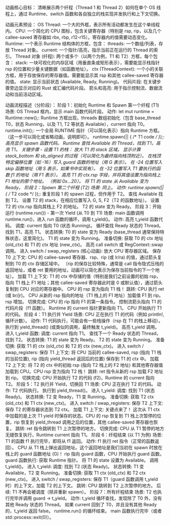 动画核心目标： 清晰展示两个纤程（Thread 1 和 Thread 2）如何在单个 OS 线程上，通过 Runtime、switch 函数和各自独立的栈实现并发执行和上下文切换。

动画元素预设：
OS Thread: 一个大的外框，表示所有活动都发生在这个单线程内。
CPU: 一个简化的 CPU 图标，包含关键寄存器（特别是 rsp, rip，以及几个 callee-saved 寄存器如 rbx, rbp, r12-r15）。寄存器内的值需要动态变化。
Runtime: 一个表示 Runtime 结构体的方框，包含：
threads: 一个数组/列表，存放 Thread 对象。
current: 一个指针/高亮，指示当前正在运行的 Thread 的索引。
Thread 对象 (纤程): 两个或多个（以两个为例，T1 和 T2）方框，每个包含：
stack: 一块可视化的内存区域（用垂直条或矩形表示），需要能显示栈指针 rsp 的位置和少量关键数据（如函数地址）。
ctx (ThreadContext): 一个小的关联方框，用于存放保存的寄存器值。需要能显示其 rsp 和其他 callee-saved 寄存器的值。
state: 显示当前状态 (Available, Ready, Running)。
代码片段: 在关键步骤旁边显示对应的 Rust 或汇编代码片段。
箭头和高亮: 用于指示控制流、数据流动和当前活动区域。

动画流程描述（分阶段）：
阶段 1：初始化 Runtime 和 Spawn 第一个纤程 (T1)
场景: OS Thread 框内，显示 main 函数代码片段。
动作:
let mut runtime = Runtime::new();: Runtime 方框出现，threads 数组初始化（包含 base_thread T0，状态 Running，以及 T1, T2 等状态 Available），current 指向 T0。
runtime.init();: 一个全局 RUNTIME 指针（可以简化表示）指向 Runtime 方框。（这一步可以简化或省略动画，说明即可）。
runtime.spawn(|| { /* T1 code */ });:
高亮显示 spawn 函数代码。
Runtime 查找 Available 的 Thread，找到 T1，高亮 T1。
关键步骤 - 设置 T1 的栈：
放大 T1 的 stack 区域。
显示计算 stack_bottom 和 sb_aligned 的过程（可以简化为最终指向栈顶附近）。
在栈顶特定偏移位置（如 -16）写入 guard 函数的地址（用 G 表示）。
在 -24 位置写入 skip 函数地址（用 S 表示，如果书中实现有）。
在 -32 位置写入 T1 要执行的函数 f1 的地址（用 F1 表示）。
高亮 T1 的 ctx.rsp 字段，并将其值设置为指向栈上 F1 地址的那个地址。 （例如 0x...20）。
将 T1 的 state 从 Available 变为 Ready。
阶段 2：Spawn 第二个纤程 (T2)
场景: 同上。
动作:
runtime.spawn(|| { /* T2 code */ });: 重复阶段 1 的 spawn 过程，但作用于 T2。
查找 Available 找到 T2。
设置 T2 的 stack，在相应位置写入 G, S, F2（T2 的函数地址）。
设置 T2 的 ctx.rsp 指向其栈上 F2 的地址。
T2 的 state 变为 Ready。
阶段 3：开始运行 (runtime.run()) - 第一次 Yield (从 T0 到 T1)
场景: main 函数调用 runtime.run()，进入 run 函数的循环，调用 t_yield()。
动作:
高亮 t_yield 函数代码。
调度:
current 指向 T0 (状态 Running)。
循环查找 Ready 状态的 Thread。
找到 T1，高亮 T1。
状态转换:
T0 的 state 变为 Ready (base_thread 通常保持特殊状态，这里简化)。
T1 的 state 变为 Running。
准备切换:
获取 T0 的 ctx 地址 (old_ctx) 和 T1 的 ctx 地址 (new_ctx)。
高亮 call switch 或 RegContext::swap 调用。
进入 switch / swap_registers (核心动画):
放大 CPU 寄存器区域。
保存 T0 上下文:
CPU 的 callee-saved 寄存器、rsp、rip (或 lr/ra) 的值，通过箭头复制到 T0 的 ctx 存储区域中。
（rip 的保存比较特殊，通常是 call 指令隐式压栈的返回地址，或者 ret 要用的地址，动画可以简化表示为保存当前指令的下一个地址）。
加载 T1 上下文:
T1 的 ctx 中存储的值（特别是我们之前设置的初始 rsp，指向 T1 栈上 F1 地址；其他 callee-saved 寄存器此时是 0 或默认值），通过箭头复制到 CPU 对应的寄存器中。 CPU 的 rsp 变为指向 T1 栈！
跳转:
CPU 执行 ret (或 br/jr)。
CPU 从新的 rsp 指向的地址（T1 栈上的 F1 地址）加载值 F1 到 rip。
rsp 增加。
切换完成:
CPU 的 rip 指向 F1 的第一条指令。
控制流箭头指向 T1 的代码片段（f1 函数）。
Runtime 的 current 指针更新指向 T1。
CPU 开始执行 T1 的代码。
阶段 4：T1 执行并 Yield
场景: CPU 正在执行 T1 的代码（例如 println!, 循环计数）。
动作:
T1 代码执行，可能会有一些栈操作（rsp 在 T1 的栈上移动）。
执行到 yield_thread() (或类似的调用，最终触发 t_yield)。
高亮 t_yield 调用。
进入 t_yield 函数:
调度:
current 指向 T1。
查找下一个 Ready 状态的 Thread，找到 T2。
状态转换:
T1 的 state 变为 Ready。
T2 的 state 变为 Running。
准备切换: 获取 T1 的 ctx (old_ctx) 和 T2 的 ctx (new_ctx)。
进入 switch / swap_registers:
保存 T1 上下文: 将 CPU 当前的 callee-saved, rsp (指向 T1 栈的当前位置), rip (指向 yield_thread 返回后的位置) 保存到 T1 的 ctx 中。
加载 T2 上下文: 将 T2 的 ctx 中的初始 rsp (指向 T2 栈上的 F2 地址) 和其他寄存器值 加载到 CPU。CPU rsp 变为指向 T2 栈！
跳转: ret 指令从新的 rsp 加载 F2 地址到 rip。
切换完成: CPU 开始执行 T2 的代码 (f2)，Runtime 的 current 指向 T2。
阶段 5：T2 执行并 Yield，切换回 T1
场景: CPU 正在执行 T2 的代码。
动作:
T2 代码执行。
执行到 yield_thread()。
进入 t_yield:
调度: 找到 T1 (状态 Ready)。
状态转换: T2 变 Ready，T1 变 Running。
准备切换: 获取 T2 ctx (old_ctx) 和 T1 ctx (new_ctx)。
进入 switch / swap_registers:
保存 T2 上下文: 保存 T2 的寄存器状态到 T2 ctx。
加载 T1 上下文: 关键点来了！ 这次从 T1 ctx 中加载的是上次 T1 yield 时保存的状态。CPU 的 rsp 恢复到 T1 栈上次暂停的位置，rip 恢复到 yield_thread 调用之后的位置，其他 callee-saved 寄存器也恢复。
跳转: ret 指令跳转到 T1 上次暂停的地方。
切换完成: CPU 从 T1 暂停的地方无缝恢复执行，Runtime current 指向 T1。
阶段 6：纤程结束 (以 T1 为例)
场景: T1 的函数 f1 执行完毕，即将从 f1 返回。
动作:
f1 执行 ret 指令（正常的函数返回）。
CPU 从 T1 栈上弹出返回地址。这个返回地址是我们当初在 spawn 时放在栈上的 guard 函数地址 (G)！
rip 指向 guard 函数，CPU 开始执行 guard 函数。
guard 函数执行:
获取 Runtime 指针。
将 T1 的 state 设置为 Available。
调用 t_yield()。
进入 t_yield:
调度: 找到 T2 (状态 Ready)。
状态转换: T1 变 Available，T2 变 Running。
准备切换: 获取 T1 ctx (old_ctx) 和 T2 ctx (new_ctx)。
进入 switch / swap_registers: 保存 T1（guard 函数调用 t_yield 时）的上下文，加载 T2 的上下文。
跳转: CPU 跳转到 T2 上次暂停的地方。
后续: T1 不再会被调度（除非重新 spawn）。
阶段 7：所有纤程结束
场景: T2 也执行完毕并调用 guard -> t_yield。
动作:
t_yield 循环查找，发现除了 T0 外，没有其他 Ready 状态的 Thread。
如果 current 回到了 T0，并且没有其他 Ready 的，t_yield 返回 false。
runtime.run() 的循环结束。
main 函数执行完毕（或者 std::process::exit(0)）。